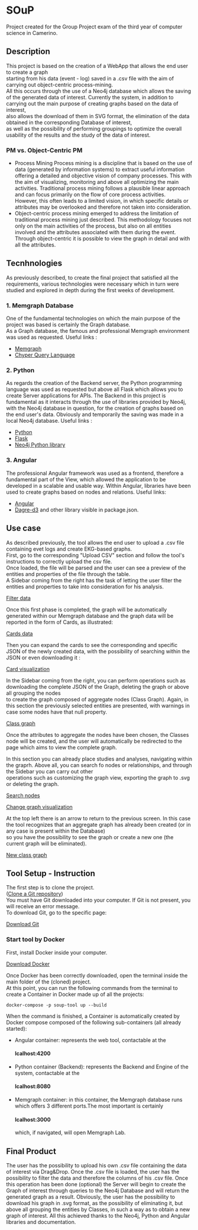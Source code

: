 # SOuP
Project created for the Group Project exam of the third year of computer science in Camerino.

## Description
This project is based on the creation of a WebApp that allows the end user to create a graph <br>
starting from his data (event - log) saved in a .csv file with the aim of carrying out object-centric process-mining. <br>
All this occurs through the use of a Neo4j database which allows the saving of the generated data of interest.
Currently the system, in addition to carrying out the main purpose of creating graphs based on the data of interest, <br>
also allows the download of them in SVG format, the elimination of the data obtained in the corresponding Database of interest, <br>
as well as the possibility of performing groupings to optimize the overall usability of the results and the study of the data of interest.

### PM vs. Object-Centric PM
- Process Mining
Process mining is a discipline that is based on the use of data (generated by information systems) to extract useful information
offering a detailed and objective vision of company processes. This with the aim of visualizing, monitoring and above all optimizing the main activities.
Traditional process mining follows a plausible linear approach and can focus primarily on the flow of core process activities. <br>
However, this often leads to a limited vision, in which specific details or attributes may be overlooked and therefore not taken into consideration.
- Object-centric process mining emerged to address the limitation of traditional process mining just described.
This methodology focuses not only on the main activities of the process, but also on all entities involved and the attributes associated with them during the event.
Through object-centric it is possible to view the graph in detail and with all the attributes.

## Tecnhnologies
As previously described, to create the final project that satisfied all the requirements, 
various technologies were necessary which in turn were studied and explored in depth during the first weeks of development.

### 1. Memgraph Database
One of the fundamental technologies on which the main purpose of the project was based is certainly the Graph database. <br>
As a Graph database, the famous and professional Memgraph environment was used as requested.
Useful links : 
- [Memgraph](https://memgraph.com/)
- [Chyper Query Language](https://neo4j.com/product/cypher-graph-query-language/?utm_source=google&utm_medium=PaidSearch&utm_campaign=GDB&utm_content=EMEA-X-Awareness-GDB-Text&utm_term=cypher%20query%20language&gad_source=1&gclid=CjwKCAiA9ourBhAVEiwA3L5RFhfAegfrPme8ND2NcBymbz8fhWHLrDI-HbSaK5lhBIA0kp-iR8ZZgRoC47wQAvD_BwE)

### 2. Python
As regards the creation of the Backend server, the Python programming language was used as requested but above all Flask
which allows you to create Server applications for APIs. The Backend in this project is fundamental as it interacts through the 
use of libraries provided by Neo4j, with the Neo4j database in question, for the creation of graphs based on the end user's data. 
Obviously and temporarily the saving was made in a local Neo4j database.
Useful links : 
- [Python](https://www.python.org/)
- [Flask](https://flask.palletsprojects.com/en/3.0.x/)
- [Neo4j Python library](https://neo4j.com/developer/python/)

### 3. Angular
The professional Angular framework was used as a frontend, therefore a fundamental part of the View, which allowed 
the application to be developed in a scalable and usable way. 
Within Angular, libraries have been used to create graphs based on nodes and relations.
Useful links: 
- [Angular](https://angular.io/)
- [Dagre-d3](https://www.npmjs.com/package/dagre-d3)
and other library visible in package.json.

## Use case
As described previously, the tool allows the end user to upload a .csv file containing evet logs and create EKG-based graphs. <br>
First, go to the corresponding "Upload CSV" section and follow the tool's instructions to correctly upload the csv file. <br>
Once loaded, the file will be parsed and the user can see a preview of the entities and properties of the file through the table. <br>
A Sidebar coming from the right has the task of letting the user filter the entities and properties to take into consideration for his analysis.<br>

[Filter data](https://bitbucket.org/proslabteam/easy-knowledge-graph/raw/c4753811b425eb364664e811c11c984a1b51c275/ekg_screenshots/screen1.png)

Once this first phase is completed, the graph will be automatically generated within our Memgraph database and the graph data will be reported in the form of Cards, as illustrated:

[Cards data](https://bitbucket.org/proslabteam/easy-knowledge-graph/raw/c4753811b425eb364664e811c11c984a1b51c275/ekg_screenshots/screen2.png)

Then you can expand the cards to see the corresponding and specific JSON of the newly created data, with the possibility of searching within the JSON or even downloading it : 

[Card visualization](https://bitbucket.org/proslabteam/easy-knowledge-graph/raw/c4753811b425eb364664e811c11c984a1b51c275/ekg_screenshots/screen3.png)

In the Sidebar coming from the right, you can perform operations such as downloading the complete JSON of the Graph, deleting the graph or above all grouping the nodes <br> 
to create the graph composed of aggregate nodes (Class Graph). Again, in this section the previously selected entities are presented, with warnings in case some nodes have that null property.

[Class graph](https://bitbucket.org/proslabteam/easy-knowledge-graph/raw/c4753811b425eb364664e811c11c984a1b51c275/ekg_screenshots/screen4.png)

Once the attributes to aggregate the nodes have been chosen, the Classes node will be created, and the user will automatically be redirected to the page which aims to view the complete graph. 

In this section you can already place studies and analyses, navigating within the graprh. Above all, you can search fo nodes or relationships, and through the Sidebar you can carry out other <br> 
operations such as customizing the graph view, exporting the graph to .svg or deleting the graph.

[Search nodes](https://bitbucket.org/proslabteam/easy-knowledge-graph/raw/c4753811b425eb364664e811c11c984a1b51c275/ekg_screenshots/screen5.png)

[Change graph visualization](https://bitbucket.org/proslabteam/easy-knowledge-graph/raw/c4753811b425eb364664e811c11c984a1b51c275/ekg_screenshots/screen6.png)

At the top left there is an arrow to return to the previous screen. In this case the tool recognizes that an aggregate graph has already been created (or in any case is present within the Database)<br> 
so you have the possibility to see the graph or create a new one (the current graph will be eliminated).

[New class graph](https://bitbucket.org/proslabteam/easy-knowledge-graph/raw/c4753811b425eb364664e811c11c984a1b51c275/ekg_screenshots/screen7.png)

## Tool Setup - Instruction

The first step is to clone the project. <br> ([Clone a Git repository](https://support.atlassian.com/bitbucket-cloud/docs/clone-a-git-repository/))<br>
You must have Git downloaded into your computer. If Git is not present, you will receive an error message.<br>
To download Git, go to the specific page:

[Download Git](https://git-scm.com/downloads)

### Start tool by Docker
First, install Docker inside your computer.

[Download Docker](https://www.docker.com/get-started/)

Once Docker has been correctly downloaded, open the terminal inside the main folder of the (cloned) project.  
At this point, you can run the following commands from the terminal to create a Container in Docker made up of all the projects:<br>

```
docker-compose -p soup-tool up --build
```

When the command is finished, a Container is automatically created by Docker compose composed of the following sub-containers (all already started): 

- Angular container: represents the web tool, contactable at the <h4>lcalhost:4200</h4>
- Python container (Backend): represents the Backend and Engine of the system, contactable at the <h4>lcalhost:8080</h4>
- Memgraph container: in this container, the Memgraph database runs which offers 3 different ports.The most important is certainly<h4>lcalhost:3000</h4>which, if navigated, will open Memgraph Lab.



## Final Product
The user has the possibility to upload his own .csv file containing the data of interest via Drag&Drop. 
Once the .csv file is loaded, the user has the possibility to filter the data and therefore the columns of his .csv file.
Once this operation has been done (optional) the Server will begin to create the Graph of interest through queries to the Neo4j Database
and will return the generated graph as a result. Obviously, the user has the possibility to download his graph in .svg format, as
the possibility of eliminating it, but above all grouping the entities by Classes, in such a way as to obtain a new graph of interest.
All this achieved thanks to the Neo4j, Python and Angular libraries and documentation.